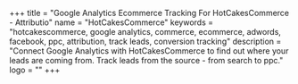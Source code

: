 +++
title = "Google Analytics Ecommerce Tracking For HotCakesCommerce - Attributio"
name = "HotCakesCommerce"
keywords = "hotcakescommerce, google analytics, commerce, ecommerce, adwords, facebook, ppc, attribution, track leads, conversion tracking"
description = "Connect Google Analytics with HotCakesCommerce to find out where your leads are coming from. Track leads from the source - from search to ppc."
logo = ""
+++
